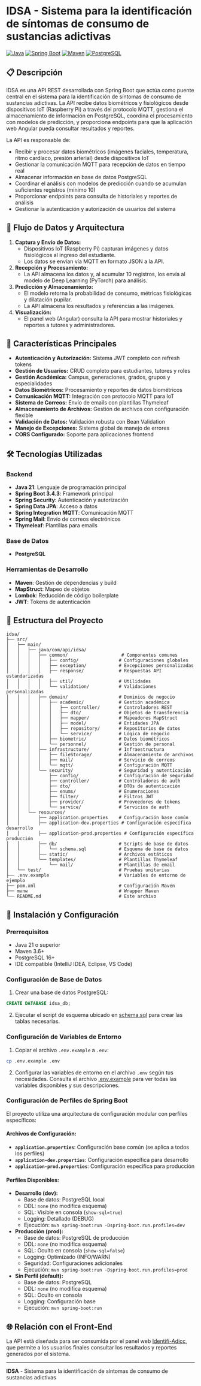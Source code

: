 # IDSA - Sistema para la identificación de síntomas de consumo de sustancias adictivas

[![Java](https://img.shields.io/badge/Java-21-orange.svg)](https://openjdk.java.net/projects/jdk/21/)
[![Spring Boot](https://img.shields.io/badge/Spring%20Boot-3.4.3-brightgreen.svg)](https://spring.io/projects/spring-boot)
[![Maven](https://img.shields.io/badge/Maven-3.10.1-blue.svg)](https://maven.apache.org/)
[![PostgreSQL](https://img.shields.io/badge/PostgreSQL-16+-blue.svg)](https://www.postgresql.org/)

## 📋 Descripción

IDSA es una API REST desarrollada con Spring Boot que actúa como puente central en el sistema para la identificación de síntomas de consumo de sustancias adictivas. La API recibe datos biométricos y fisiológicos desde dispositivos IoT (Raspberry Pi) a través del protocolo MQTT, gestiona el almacenamiento de información en PostgreSQL, coordina el procesamiento con modelos de predicción, y proporciona endpoints para que la aplicación web Angular pueda consultar resultados y reportes.

La API es responsable de:
- Recibir y procesar datos biométricos (imágenes faciales, temperatura, ritmo cardíaco, presión arterial) desde dispositivos IoT
- Gestionar la comunicación MQTT para recepción de datos en tiempo real
- Almacenar información en base de datos PostgreSQL
- Coordinar el análisis con modelos de predicción cuando se acumulan suficientes registros (mínimo 10)
- Proporcionar endpoints para consulta de historiales y reportes de análisis
- Gestionar la autenticación y autorización de usuarios del sistema

## 🔄 Flujo de Datos y Arquitectura
1. **Captura y Envío de Datos:**
   - Dispositivos IoT (Raspberry Pi) capturan imágenes y datos fisiológicos al ingreso del estudiante.
   - Los datos se envían vía MQTT en formato JSON a la API.
2. **Recepción y Procesamiento:**
   - La API almacena los datos y, al acumular 10 registros, los envía al modelo de Deep Learning (PyTorch) para análisis.
3. **Predicción y Almacenamiento:**
   - El modelo retorna la probabilidad de consumo, métricas fisiológicas y dilatación pupilar.
   - La API almacena los resultados y referencias a las imágenes.
4. **Visualización:**
   - El panel web (Angular) consulta la API para mostrar historiales y reportes a tutores y administradores.

## 🚀 Características Principales

- **Autenticación y Autorización:** Sistema JWT completo con refresh tokens
- **Gestión de Usuarios:** CRUD completo para estudiantes, tutores y roles
- **Gestión Académica:** Campus, generaciones, grados, grupos y especialidades
- **Datos Biométricos:** Procesamiento y reportes de datos biométricos
- **Comunicación MQTT:** Integración con protocolo MQTT para IoT
- **Sistema de Correos:** Envío de emails con plantillas Thymeleaf
- **Almacenamiento de Archivos:** Gestión de archivos con configuración flexible
- **Validación de Datos:** Validación robusta con Bean Validation
- **Manejo de Excepciones:** Sistema global de manejo de errores
- **CORS Configurado:** Soporte para aplicaciones frontend

## 🛠️ Tecnologías Utilizadas

### Backend
- **Java 21**: Lenguaje de programación principal
- **Spring Boot 3.4.3**: Framework principal
- **Spring Security**: Autenticación y autorización
- **Spring Data JPA**: Acceso a datos
- **Spring Integration MQTT**: Comunicación MQTT
- **Spring Mail**: Envío de correos electrónicos
- **Thymeleaf**: Plantillas para emails

### Base de Datos
- **PostgreSQL**

### Herramientas de Desarrollo
- **Maven**: Gestión de dependencias y build
- **MapStruct**: Mapeo de objetos
- **Lombok**: Reducción de código boilerplate
- **JWT**: Tokens de autenticación

## 📁 Estructura del Proyecto

```
idsa/
├── src/
│   ├── main/
│   │   ├── java/com/api/idsa/
│   │   │   ├── common/                    # Componentes comunes
│   │   │   │   ├── config/               # Configuraciones globales
│   │   │   │   ├── exception/            # Excepciones personalizadas
│   │   │   │   ├── response/             # Respuestas API estandarizadas
│   │   │   │   ├── util/                 # Utilidades
│   │   │   │   └── validation/           # Validaciones personalizadas
│   │   │   ├── domain/                   # Dominios de negocio
│   │   │   │   ├── academic/             # Gestión académica
│   │   │   │   │   ├── controller/       # Controladores REST
│   │   │   │   │   ├── dto/              # Objetos de transferencia
│   │   │   │   │   ├── mapper/           # Mapeadores MapStruct
│   │   │   │   │   ├── model/            # Entidades JPA
│   │   │   │   │   ├── repository/       # Repositorios de datos
│   │   │   │   │   └── service/          # Lógica de negocio
│   │   │   │   ├── biometric/            # Datos biométricos
│   │   │   │   └── personnel/            # Gestión de personal
│   │   │   ├── infrastructure/           # Infraestructura
│   │   │   │   ├── fileStorage/          # Almacenamiento de archivos
│   │   │   │   ├── mail/                 # Servicio de correos
│   │   │   │   └── mqtt/                 # Configuración MQTT
│   │   │   └── security/                 # Seguridad y autenticación
│   │   │       ├── config/               # Configuración de seguridad
│   │   │       ├── controller/           # Controladores de auth
│   │   │       ├── dto/                  # DTOs de autenticación
│   │   │       ├── enums/                # Enumeraciones
│   │   │       ├── filter/               # Filtros JWT
│   │   │       ├── provider/             # Proveedores de tokens
│   │   │       └── service/              # Servicios de auth
│   │   └── resources/
│   │       ├── application.properties    # Configuración base común
│   │       ├── application-dev.properties # Configuración específica desarrollo
│   │       ├── application-prod.properties # Configuración específica producción
│   │       ├── db/                       # Scripts de base de datos
│   │       │   └── schema.sql            # Esquema de base de datos
│   │       ├── static/                   # Archivos estáticos
│   │       └── templates/                # Plantillas Thymeleaf
│   │           └── mail/                 # Plantillas de email
│   └── test/                             # Pruebas unitarias
├── .env.example                          # Variables de entorno de ejemplo
├── pom.xml                               # Configuración Maven
├── mvnw                                  # Wrapper Maven
└── README.md                             # Este archivo
```

## 🚀 Instalación y Configuración

### Prerrequisitos
- Java 21 o superior
- Maven 3.6+
- PostgreSQL 16+
- IDE compatible (IntelliJ IDEA, Eclipse, VS Code)

### Configuración de Base de Datos
1. Crear una base de datos PostgreSQL:
```sql
CREATE DATABASE idsa_db;
```
2. Ejecutar el script de esquema ubicado en [schema.sql](src/main/resources/db/schema.sql) para crear las tablas necesarias.

### Configuración de Variables de Entorno
1. Copiar el archivo `.env.example` a `.env`:
```bash
cp .env.example .env
```
2. Configurar las variables de entorno en el archivo `.env` según tus necesidades. Consulta el archivo [.env.example](.env.example) para ver todas las variables disponibles y sus descripciones.

### Configuración de Perfiles de Spring Boot
El proyecto utiliza una arquitectura de configuración modular con perfiles específicos:

#### **Archivos de Configuración:**
- **`application.properties`**: Configuración base común (se aplica a todos los perfiles)
- **`application-dev.properties`**: Configuración específica para desarrollo
- **`application-prod.properties`**: Configuración específica para producción

#### **Perfiles Disponibles:**
- **Desarrollo (dev):**
  - Base de datos: PostgreSQL local
  - DDL: `none` (no modifica esquema)
  - SQL: Visible en consola (`show-sql=true`)
  - Logging: Detallado (DEBUG)
  - Ejecución: `mvn spring-boot:run -Dspring-boot.run.profiles=dev`
- **Producción (prod):**
  - Base de datos: PostgreSQL de producción
  - DDL: `none` (no modifica esquema)
  - SQL: Oculto en consola (`show-sql=false`)
  - Logging: Optimizado (INFO/WARN)
  - Seguridad: Configuraciones adicionales
  - Ejecución: `mvn spring-boot:run -Dspring-boot.run.profiles=prod`
- **Sin Perfil (default):**
  - Base de datos: PostgreSQL
  - DDL: `none` (no modifica esquema)
  - SQL: Oculto en consola
  - Logging: Configuración base
  - Ejecución: `mvn spring-boot:run`

## 🌐 Relación con el Front-End
La API está diseñada para ser consumida por el panel web [Identifi-Adicc](https://github.com/Caballero-dev/frontend-identifi-adicc), que permite a los usuarios finales consultar los resultados y reportes generados por el sistema.

---

**IDSA** - Sistema para la identificación de síntomas de consumo de sustancias adictivas 